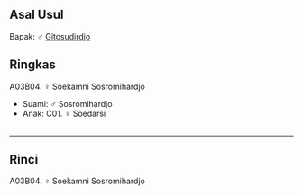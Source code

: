 ## Asal Usul

Bapak: ♂ [Gitosudirdjo][up] 

## Ringkas

A03B04. ♀ Soekamni Sosromihardjo
	<br/>

*	Suami: ♂ Sosromihardjo
	<br/>
*	Anak: C01. ♀ Soedarsi
	<br/><br/>

-- -- --

## Rinci

A03B04. ♀ Soekamni Sosromihardjo
	<br/>

[up]: https://github.com/epsi-rns/gitodipuro/blob/master/tree/A03.md
